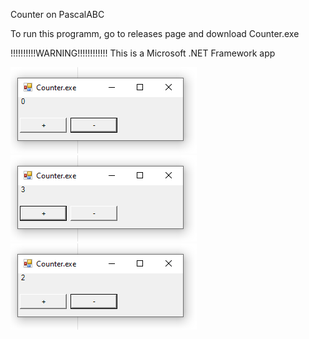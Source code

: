 Counter on PascalABC

To run this programm, go to releases page and download Counter.exe

!!!!!!!!!!WARNING!!!!!!!!!!!!
This is a Microsoft .NET Framework app

![Image alt](https://github.com/VladimirPapazov88/Counter.exe/blob/main/ex1.png?raw=true)
![Image alt](https://github.com/VladimirPapazov88/Counter.exe/blob/main/ex2.png?raw=true)
![Image alt](https://github.com/VladimirPapazov88/Counter.exe/blob/main/ex3.png?raw=true)
